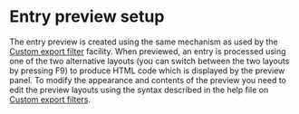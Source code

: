 # Entry preview setup

The entry preview is created using the same mechanism as used by the [Custom export filter](../import-export/export/customexports.md) facility. When previewed, an entry is processed using one of the two alternative layouts \(you can switch between the two layouts by pressing F9\) to produce HTML code which is displayed by the preview panel. To modify the appearance and contents of the preview you need to edit the preview layouts using the syntax described in the help file on [Custom export filters](../import-export/export/customexports.md).

